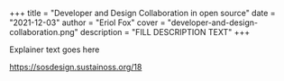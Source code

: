 +++
title = "Developer and Design Collaboration in open source"
date = "2021-12-03"
author = "Eriol Fox"
cover = "developer-and-design-collaboration.png"
description = "FILL DESCRIPTION TEXT"
+++

Explainer text goes here

https://sosdesign.sustainoss.org/18
